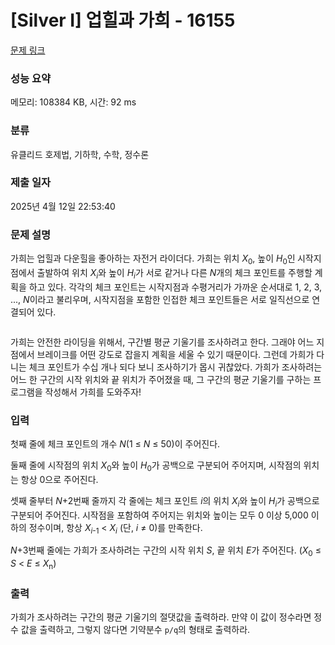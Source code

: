 # [Silver I] 업힐과 가희 - 16155 

[문제 링크](https://www.acmicpc.net/problem/16155) 

### 성능 요약

메모리: 108384 KB, 시간: 92 ms

### 분류

유클리드 호제법, 기하학, 수학, 정수론

### 제출 일자

2025년 4월 12일 22:53:40

### 문제 설명

<p>가희는 업힐과 다운힐을 좋아하는 자전거 라이더다. 가희는 위치 <em>X</em><sub>0</sub>, 높이 <em>H</em><sub>0</sub>인<sub> </sub>시작지점에서 출발하여 위치 <em>X<sub>i</sub></em>와 높이 <em>H<sub>i</sub></em>가 서로 같거나 다른 <em>N</em>개의 체크 포인트를 주행할 계획을 하고 있다. 각각의 체크 포인트는 시작지점과 수평거리가 가까운 순서대로 1, 2, 3, ..., <em>N</em>이라고 불리우며, 시작지점을 포함한 인접한 체크 포인트들은 서로 일직선으로 연결되어 있다.</p>

<p style="text-align: center;"><img alt="" src="https://upload.acmicpc.net/b22e77e9-8af0-4d28-918a-43c1761f8fb2/-/preview/"></p>

<p>가희는 안전한 라이딩을 위해서, 구간별 평균 기울기를 조사하려고 한다. 그래야 어느 지점에서 브레이크를 어떤 강도로 잡을지 계획을 세울 수 있기 때문이다. 그런데 가희가 다니는 체크 포인트가 수십 개나 되다 보니 조사하기가 몹시 귀찮았다. 가희가 조사하려는 어느 한 구간의 시작 위치와 끝 위치가 주어졌을 때, 그 구간의 평균 기울기를 구하는 프로그램을 작성해서 가희를 도와주자!</p>

<p dir="ltr"><meta charset="utf-8"></p>

### 입력 

 <p dir="ltr">첫째 줄에 체크 포인트의 개수 <em>N</em>(1 ≤ <i>N</i> ≤ 50)이 주어진다.</p>

<p dir="ltr">둘째 줄에 시작점의 위치 <em>X</em><sub>0</sub>와 높이 <em>H</em><sub>0</sub>가 공백으로 구분되어 주어지며, 시작점의 위치는 항상 0으로 주어진다.</p>

<p dir="ltr">셋째 줄부터 <em>N</em>+2번째 줄까지 각 줄에는 체크 포인트 <em>i</em>의 위치 <em>X<sub>i</sub></em>와 높이 <em>H<sub>i</sub></em>가 공백으로 구분되어 주어진다. 시작점을 포함하여 주어지는 위치와 높이는 모두 0 이상 5,000 이하의 정수이며, 항상 <em>X<sub>i</sub></em><sub>-1</sub> < <em>X<sub>i</sub></em> (단, <em>i</em> ≠ 0)를 만족한다.</p>

<p dir="ltr"><em>N</em>+3번째 줄에는 가희가 조사하려는 구간의 시작 위치 <em>S</em>, 끝 위치 <em>E</em>가 주어진다. (<em>X</em><sub>0</sub> ≤ <em>S</em> < <em>E</em> ≤ <em>X</em><sub>n</sub>)</p>

### 출력 

 <p>가희가 조사하려는 구간의 평균 기울기의 절댓값을 출력하라. 만약 이 값이 정수라면 정수 값을 출력하고, 그렇지 않다면 기약분수 <code>p/q</code>의 형태로 출력하라.</p>

